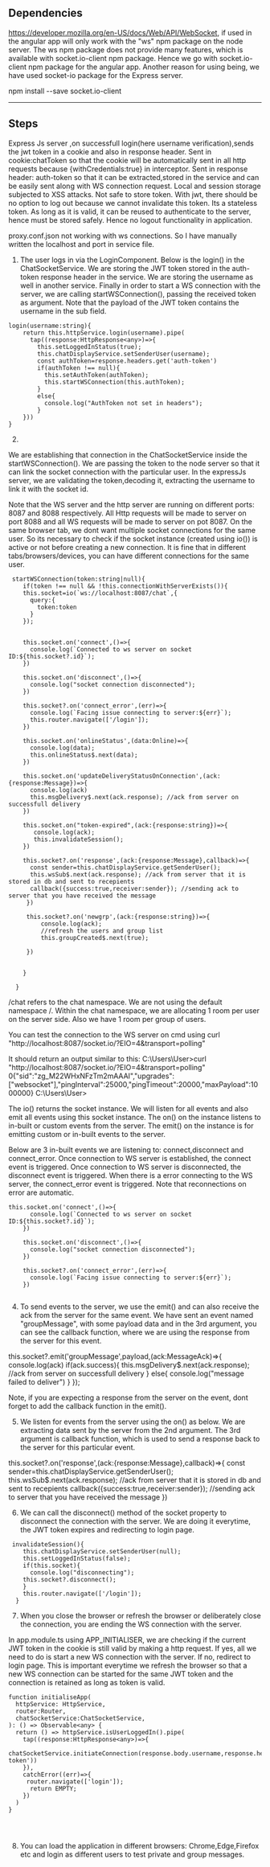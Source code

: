 ## Dependencies

https://developer.mozilla.org/en-US/docs/Web/API/WebSocket, if used in the angular app
will only work with the "ws" npm package on the node server.
The ws npm package does not provide many features, which is available with socket.io-client
npm package. Hence we go with socket.io-client npm package for the angular app.
Another reason for using being, we have used socket-io package for the Express server.

npm install --save socket.io-client

--------------------------------------------------------------------------------------------------

## Steps

Express Js server ,on successfull login(here username verification),sends the jwt token in a cookie and also in response header.
Sent in cookie:chatToken so that the cookie will be automatically sent in all http requests because {withCredentials:true} in interceptor.
Sent in response header: auth-token so that it can be extracted,stored in the service and can be easily sent along with WS connection request.
Local and session storage subjected to XSS attacks. Not safe to store token.
With jwt, there should be no option to log out because we cannot invalidate this token. Its a stateless token.
As long as it is valid, it can be reused to authenticate to the server, hence must be stored safely.
Hence no logout functionality in application.

proxy.conf.json not working with ws connections. So I have manually written the localhost and port in service file.



1. The user logs in via the LoginComponent. Below is the login() in the ChatSocketService. 
We are storing the JWT token stored in the auth-token response header in the service.
We are storing the username as well in another service. 
Finally in order to start a WS connection with the server, we are calling startWSConnection(), passing the received
token as argument.
Note that the payload of the JWT token contains the username in the sub field.
```
login(username:string){
    return this.httpService.login(username).pipe(
      tap((response:HttpResponse<any>)=>{
        this.setLoggedInStatus(true);
        this.chatDisplayService.setSenderUser(username);
        const authToken=response.headers.get('auth-token')
        if(authToken !== null){
          this.setAuthToken(authToken);
          this.startWSConnection(this.authToken);
        }
        else{
          console.log("AuthToken not set in headers");
        }
    }))
}
```

2. 
We are establishing that connection in the ChatSocketService inside the startWSConnection().
We are passing the token to the node server so that
it can link the socket connection with the particular user.
In the expressJs server, we are validating the token,decoding it, extracting the username to link it with the socket id.

Note that the WS server and the http server are running on different ports: 8087 and 8088 respectively.
All Http requests will be made to server on port 8088 and all WS requests will be made to server on pot 8087.
On the same browser tab, we dont want multiple socket connections for the same user. So its necessary to check if the socket instance
(created using io()) is
active or not before creating a new connection.
It is fine that in different tabs/browsers/devices,
you can have different connections for the same user.

```
 startWSConnection(token:string|null){
    if(token !== null && !this.connectionWithServerExists()){
    this.socket=io(`ws://localhost:8087/chat`,{
      query:{
        token:token
      }
    });
  

    this.socket.on('connect',()=>{
      console.log(`Connected to ws server on socket ID:${this.socket?.id}`);
    })

    this.socket.on('disconnect',()=>{
      console.log("socket connection disconnected");
    })

    this.socket?.on('connect_error',(err)=>{
      console.log(`Facing issue connecting to server:${err}`);
      this.router.navigate(['/login']);
    })

    this.socket.on('onlineStatus',(data:Online)=>{
      console.log(data);
      this.onlineStatus$.next(data);
    })

    this.socket.on('updateDeliveryStatusOnConnection',(ack:{response:Message})=>{
      console.log(ack)
      this.msgDelivery$.next(ack.response); //ack from server on successfull delivery
    })

    this.socket.on("token-expired",(ack:{response:string})=>{
       console.log(ack);
       this.invalidateSession();
    })

    this.socket?.on('response',(ack:{response:Message},callback)=>{
      const sender=this.chatDisplayService.getSenderUser();
      this.wsSub$.next(ack.response); //ack from server that it is stored in db and sent to recepients
      callback({success:true,receiver:sender}); //sending ack to server that you have received the message
     })

     this.socket?.on('newgrp',(ack:{response:string})=>{
         console.log(ack);
         //refresh the users and group list
         this.groupCreated$.next(true);

     })


    }

  }
```


/chat refers to the chat namespace. We are not using the default namespace /.
Within the chat namespace, we are allocating 1 room per user on the server side.
Also we have 1 room per group of users.

You can test the connection to the WS server on cmd using
curl "http://localhost:8087/socket.io/?EIO=4&transport=polling"


It should return an output similar to this:
C:\Users\User>curl "http://localhost:8087/socket.io/?EIO=4&transport=polling"
0{"sid":"zg_M22WHxNFzTm2mAAAI","upgrades":["websocket"],"pingInterval":25000,"pingTimeout":20000,"maxPayload":1000000}
C:\Users\User>

The io() returns the socket instance. We will listen for all events and also emit all events using this socket instance.
The on() on the instance listens to in-built or custom events from the server.
The emit() on the instance is for emitting custom or in-built events to the server.

Below are 3 in-built events we are listening to: connect,disconnect and connect_error.
Once connection to WS server is established, the connect event is triggered.
Once connection to WS server is disconnected, the disconnect event is triggered.
When there is a error connecting to the WS server, the connect_error event is triggered. Note that reconnections on error are automatic.

```
this.socket.on('connect',()=>{
      console.log(`Connected to ws server on socket ID:${this.socket?.id}`);
    })

    this.socket.on('disconnect',()=>{
      console.log("socket connection disconnected");
    })

    this.socket?.on('connect_error',(err)=>{
      console.log(`Facing issue connecting to server:${err}`);
    })


```

4. To send events to the server, we use the emit() and can also receive the ack from the
server for the same event. We have sent an event named "groupMessage", with some payload data
and in the 3rd argument, you can see the callback function, where we are using the response
from the server for this event.

this.socket?.emit('groupMessage',payload,(ack:MessageAck)=>{
          console.log(ack)
          if(ack.success){
            this.msgDelivery$.next(ack.response); //ack from server on successfull delivery
          }
          else{
            console.log("message failed to deliver")
          }
      });

Note, if you are expecting a response from the server on the event, dont forget to add the callback function in the emit().

5. We listen for events from the server using the on() as below. We are extracting data sent by the server from the 2nd argument.
The 3rd argument is callback function, which is used to send a response back to the server for this particular event.

  this.socket?.on('response',(ack:{response:Message},callback)=>{
      const sender=this.chatDisplayService.getSenderUser();
      this.wsSub$.next(ack.response); //ack from server that it is stored in db and sent to recepients
      callback({success:true,receiver:sender}); //sending ack to server that you have received the message
     })


6. We can call the disconnect() method of the socket property to disconnect the connection
with the server. We are doing it everytime, the JWT token expires and redirecting to login page.

```
 invalidateSession(){
    this.chatDisplayService.setSenderUser(null);
    this.setLoggedInStatus(false);
    if(this.socket){
      console.log("disconnecting");
    this.socket?.disconnect();
    }
    this.router.navigate(['/login']);
  }

```

7. When you close the browser or refresh the browser or deliberately close the connection, you are ending the WS connection with the server.

In app.module.ts using APP_INITIALISER, we are checking if the current JWT token in the cookie is still valid by making a http request.
If yes, all we need to do is start a new WS connection with the server. If no, redirect to login page.
This is important everytime we refresh the browser so that a new WS connection can be started for the same JWT token and the connection
is retained as long as token is valid.

```
function initialiseApp(
  httpService: HttpService,
  router:Router,
  chatSocketService:ChatSocketService,
): () => Observable<any> {
  return () => httpService.isUserLoggedIn().pipe(
    tap((response:HttpResponse<any>)=>{
      chatSocketService.initiateConnection(response.body.username,response.headers.get('auth-token'))
    }),
    catchError((err)=>{
     router.navigate(['login']);
      return EMPTY;
    })
  )
}




```


8. You can load the application in different browsers: Chrome,Edge,Firefox etc and login
as different users to test private and group messages.
